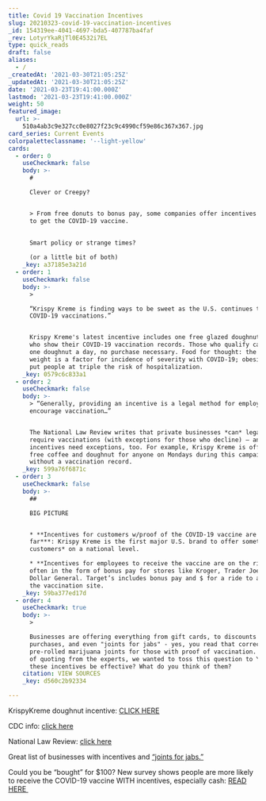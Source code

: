 ```yaml
---
title: Covid 19 Vaccination Incentives
slug: 20210323-covid-19-vaccination-incentives
_id: 154319ee-4041-4697-bda5-407787ba4faf
_rev: LotyrYkaRjTl0E4532i7EL
type: quick_reads
draft: false
aliases:
  - /
_createdAt: '2021-03-30T21:05:25Z'
_updatedAt: '2021-03-30T21:05:25Z'
date: '2021-03-23T19:41:00.000Z'
lastmod: '2021-03-23T19:41:00.000Z'
weight: 50
featured_image:
  url: >-
    510a4ab3c9e327cc0e8027f23c9c4990cf59e86c367x367.jpg
card_series: Current Events
colorpaletteclassname: '--light-yellow'
cards:
  - order: 0
    useCheckmark: false
    body: >-
      #   

      Clever or Creepy?


      > From free donuts to bonus pay, some companies offer incentives for you
      to get the COVID-19 vaccine.  
        
        
      Smart policy or strange times?  

      (or a little bit of both)
    _key: a37185e3a21d
  - order: 1
    useCheckmark: false
    body: >-
      >   

      “Krispy Kreme is finding ways to be sweet as the U.S. continues to scale
      COVID-19 vaccinations.”


      Krispy Kreme's latest incentive includes one free glazed doughnut to those
      who show their COVID-19 vaccination records. Those who qualify can receive
      one doughnut a day, no purchase necessary. Food for thought: the CDC says
      weight is a factor for incidence of severity with COVID-19; obesity may
      put people at triple the risk of hospitalization.
    _key: 0579c6c833a1
  - order: 2
    useCheckmark: false
    body: >-
      > “Generally, providing an incentive is a legal method for employers to
      encourage vaccination…”


      The National Law Review writes that private businesses *can* legally
      require vaccinations (with exceptions for those who decline) – and advises
      incentives need exceptions, too. For example, Krispy Kreme is offering a
      free coffee and doughnut for anyone on Mondays during this campaign, even
      without a vaccination record.
    _key: 599a76f6871c
  - order: 3
    useCheckmark: false
    body: >-
      ##   

      BIG PICTURE


      * **Incentives for customers w/proof of the COVID-19 vaccine are rare *so
      far***: Krispy Kreme is the first major U.S. brand to offer something *to
      customers* on a national level.

      * **Incentives for employees to receive the vaccine are on the rise**:
      often in the form of bonus pay for stores like Kroger, Trader Joe’s, &
      Dollar General. Target’s includes bonus pay and $ for a ride to and from
      the vaccination site.
    _key: 59ba377ed17d
  - order: 4
    useCheckmark: true
    body: >-
      >   

      Businesses are offering everything from gift cards, to discounts on
      purchases, and even "joints for jabs" - yes, you read that correctly:
      pre-rolled marijuana joints for those with proof of vaccination. Instead
      of quoting from the experts, we wanted to toss this question to YOU: Will
      these incentives be effective? What do you think of them?
    citation: VIEW SOURCES
    _key: d560c2b92334

---
```

KrispyKreme doughnut incentive: [CLICK HERE](https://www.krispykreme.com/promos/vaccineoffer)

CDC info: [click here](https://www.cdc.gov/obesity/data/obesity-and-covid-19.html)

National Law Review: [click here](https://www.natlawreview.com/article/vaccine-incentives-how-employers-can-encourage-employee-vaccination)

Great list of businesses with incentives and [“joints for jabs.”](https://fortune.com/2021/02/25/covid-vaccine-discount-incentive-cash/)

Could you be “bought” for $100? New survey shows people are more likely to receive the COVID-19 vaccine WITH incentives, especially cash: [READ HERE ](https://www.prnewswire.com/news-releases/americans-more-likely-to-receive-covid-19-vaccine-when-given-monetary-incentive-by-the-government-or-employer-301215263.html)